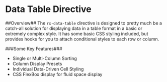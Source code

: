 Data Table Directive
==========================
 
##Overview##
The `rx-data-table` directive is designed to pretty much be a catch-all
solution for displaying data in a table format in a basic or extremely
complex style. It has some basic CSS styling included, but provides hooks
for you to attach conditional styles to each row or column.
   
###Some Key Features###
- Single or Multi-Column Sorting
- Column Display Presets
- Individual Data-Driven Cell Styling
- CSS FlexBox display for fluid space display
